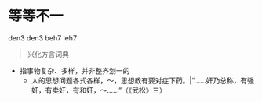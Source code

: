 # 等等不一
den3 den3 beh7 ieh7
> 兴化方言词典
- 指事物复杂、多样，并非整齐划一的
  - 人的思想问题各式各样，～，思想教有要对症下药。|“……奸乃总称，有强奸，有卖奸，有和奸，～……”（《武松》三）
